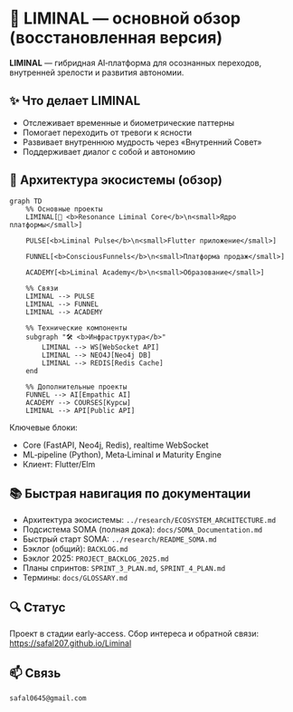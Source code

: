 # 🌌 LIMINAL — основной обзор (восстановленная версия)

**LIMINAL** — гибридная AI‑платформа для осознанных переходов, внутренней зрелости и развития автономии.

## ✨ Что делает LIMINAL
- Отслеживает временные и биометрические паттерны
- Помогает переходить от тревоги к ясности
- Развивает внутреннюю мудрость через «Внутренний Совет»
- Поддерживает диалог с собой и автономию

## 🧠 Архитектура экосистемы (обзор)

```mermaid
graph TD
    %% Основные проекты
    LIMINAL[🌌 <b>Resonance Liminal Core</b>\n<small>Ядро платформы</small>]
    
    PULSE[<b>Liminal Pulse</b>\n<small>Flutter приложение</small>]
    
    FUNNEL[<b>ConsciousFunnels</b>\n<small>Платформа продаж</small>]
    
    ACADEMY[<b>Liminal Academy</b>\n<small>Образование</small>]
    
    %% Связи
    LIMINAL --> PULSE
    LIMINAL --> FUNNEL
    LIMINAL --> ACADEMY
    
    %% Технические компоненты
    subgraph "🛠 <b>Инфраструктура</b>"
        LIMINAL --> WS[WebSocket API]
        LIMINAL --> NEO4J[Neo4j DB]
        LIMINAL --> REDIS[Redis Cache]
    end
    
    %% Дополнительные проекты
    FUNNEL --> AI[Empathic AI]
    ACADEMY --> COURSES[Курсы]
    LIMINAL --> API[Public API]
```

Ключевые блоки:
- Core (FastAPI, Neo4j, Redis), realtime WebSocket
- ML‑pipeline (Python), Meta‑Liminal и Maturity Engine
- Клиент: Flutter/Elm

## 📚 Быстрая навигация по документации
- Архитектура экосистемы: `../research/ECOSYSTEM_ARCHITECTURE.md`
- Подсистема SOMA (полная дока): `docs/SOMA_Documentation.md`
- Быстрый старт SOMA: `../research/README_SOMA.md`
- Бэклог (общий): `BACKLOG.md`
- Бэклог 2025: `PROJECT_BACKLOG_2025.md`
- Планы спринтов: `SPRINT_3_PLAN.md`, `SPRINT_4_PLAN.md`
- Термины: `docs/GLOSSARY.md`

## 🔍 Статус
Проект в стадии early‑access. Сбор интереса и обратной связи: https://safal207.github.io/Liminal

## 📫 Связь
`safal0645@gmail.com`

